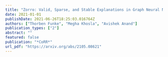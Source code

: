 ```yaml
---
title: "Zorro: Valid, Sparse, and Stable Explanations in Graph Neural Networks"
date: 2021-01-01
publishDate: 2021-06-26T18:25:03.016764Z
authors: ["Thorben Funke", "Megha Khosla", "Avishek Anand"]
publication_types: ["2"]
abstract: ""
featured: false
publication: "*CoRR*"
url_pdf: "https://arxiv.org/abs/2105.08621"
---
```


